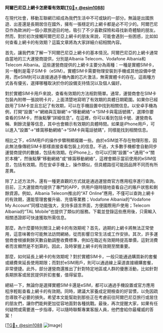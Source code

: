 **阿爾巴尼亞上網卡怎麽看有效期[[TG💪+ @esim1088](https://t.me/s/esim1088)]**

在現代社會，移動互聯網已經成為我們生活中不可或缺的一部分。無論是出國旅遊、出差還是長期居住在國外，擁有一張穩定的上網卡都是必不可少的。阿爾巴尼亞作為歐洲的一個小眾旅遊目的地，吸引了不少喜歡探險和尋找新奇體驗的朋友。然而，對於初次接觸阿爾巴尼亞上網卡的朋友來說，可能會遇到一些困惑，比如如何查看上網卡的有效期？這篇文章將為大家詳細介紹相關內容。

首先，讓我們來了解一下阿爾巴尼亞上網卡的基本情況。阿爾巴尼亞的上網卡通常由當地的三大運營商提供，分別是Albania Telecom、Vodafone Albania和Telecom Albania。這些運營商提供的上網卡主要分為兩種：一種是實體SIM卡，另一種則是電子SIM卡（eSIM）。實體SIM卡需要物理安裝到手機或其他設備中使用，而eSIM則可以直接通過手機內置的芯片激活，無需實體卡的存在。這兩種方式各有優劣，選擇哪種取決於你的設備支持情況以及個人偏好。

對於實體SIM卡用戶來說，查看有效期的方法相對簡單。通常，運營商會在SIM卡包裝內附帶一張說明卡片，上面清楚地寫明了有效期的具體日期範圍。如果你已經啟用了SIM卡並且忘記了有效期，可以在手機設置中找到相關信息。以安卓手機為例，打開“設置”→“網絡與互聯網”→“移動網絡”→“SIM卡與電話號碼”，選擇你要查看的SIM卡，然後點擊“詳細信息”。在這裡，你可以看到包括卡號、運營商名稱、剩餘流量等信息，其中也會顯示有效期的具體時間。如果是iPhone用戶，可以進入“設置”→“蜂窩移動網絡”→“SIM卡與電話號碼”，同樣能找到相關信息。

相比之下，eSIM用戶的操作步驟稍顯複雜一些。由於eSIM並不存在物理形態，因此無法像傳統SIM卡那樣直接查看包裝上的信息。不過，大多數手機都會自動同步運營商提供的數據，包括有效期。在iPhone上，你可以打開“設置”→“通用”→“關於本機”，然後點擊“移動網絡”或“蜂窩移動網絡”，這裡會顯示當前使用的eSIM信息，包括有效期。而在安卓手機上，操作類似，但具體路徑可能因品牌不同而有所差異。

除了上述方法外，還有一種更直觀的方式就是通過運營商官方應用程序進行查詢。目前，三大運營商均提供了專門的APP，供用戶隨時隨地查看自己的賬戶狀態和剩餘資源。例如，Albania Telecom推出的“AT Online”應用，不僅可以查詢上網卡的有效期，還能管理套餐升級、充值等業務；Vodafone Albania的“Vodafone My Account”同樣功能強大，支持多語言界面，方便國際用戶使用；Telecom Albania的“TAL Mobile”也提供了類似的服務。下載並登錄這些應用後，只需輸入相關憑證即可快速獲取所需信息。

那麼，為什麼要特別關注上網卡的有效期呢？首先，過期的上網卡將無法正常使用，這意味著你可能無法訪問網絡，從而影響日常生活或工作安排。其次，許多運營商會根據剩餘天數自動調整收費標準，例如在臨近有效期時提高單價，這對消費者而言顯然是不划算的。因此，及時掌握上網卡的有效期至關重要。

那麼，如何延長上網卡的有效期呢？對於實體SIM卡，一般只能通過購買新的套餐或續費來延長使用期限；而對於eSIM用戶，則可以通過線上渠道直接續購套餐，非常便捷。此外，部分運營商還推出了針對特定地區或人群的優惠活動，比如針對長期旅客或居民提供折扣套餐，值得留意。

總結一下，無論你是選擇實體SIM卡還是eSIM，都可以通過手機設置或官方應用程序輕鬆查看上網卡的有效期。同時，建議大家養成定期檢查的好習慣，以免因疏忽導致不必要的損失。希望本文能幫助到那些正在考慮前往阿爾巴尼亞旅行或居住的朋友們，讓你們能夠更加從容地面對各種挑戰。最後，再次提醒大家，如果有任何疑問或需要進一步指導，可以隨時聯繫專業客服人員，他們會給你最權威的答案！

[[TG💪+ @esim1088](https://t.me/s/esim1088) ![Image](https://i.postimg.cc/4NQfJmqS/Snipaste-2025-05-13-00-14-12.png)]